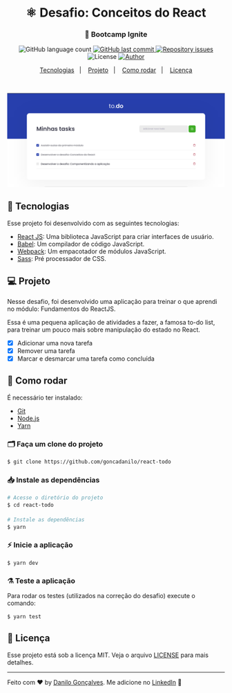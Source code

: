 <h1 align="center">
 ⚛ Desafio: Conceitos do React
</h1>
<h3 align="center">
  🚀 Bootcamp Ignite
</h3>

<p align="center">
  <img alt="GitHub language count" src="https://img.shields.io/github/languages/count/goncadanilo/react-todo.svg">

  <a href="https://github.com/goncadanilo/react-todo/commits/master">
    <img alt="GitHub last commit" src="https://img.shields.io/github/last-commit/goncadanilo/react-todo.svg">
  </a>

  <a href="https://github.com/goncadanilo/react-todo/issues">
    <img alt="Repository issues" src="https://img.shields.io/github/issues/goncadanilo/react-todo.svg">
  </a>

  <img alt="License" src="https://img.shields.io/badge/license-MIT-brightgreen">

  <a href="https://github.com/goncadanilo/">
    <img alt="Author" src="https://img.shields.io/badge/author-Danilo%20Gon%C3%A7alves-blue">
  </a>
</p>

<p align="center">
  <a href="#-tecnologias">Tecnologias</a>&nbsp;&nbsp;&nbsp;|&nbsp;&nbsp;&nbsp;
  <a href="#-projeto">Projeto</a>&nbsp;&nbsp;&nbsp;|&nbsp;&nbsp;&nbsp;
  <a href="#-como-rodar">Como rodar</a>&nbsp;&nbsp;&nbsp;|&nbsp;&nbsp;&nbsp;
  <a href="#-licença">Licença</a>
</p>

<br>

<p align="center">
  <img alt="Auth NestJS" src=".github/react-todo.png">
</p>

## 🚀 Tecnologias

Esse projeto foi desenvolvido com as seguintes tecnologias:

- [React JS](https://pt-br.reactjs.org/): Uma biblioteca JavaScript para criar interfaces de usuário.
- [Babel](https://babeljs.io/): Um compilador de código JavaScript.
- [Webpack](https://webpack.js.org/): Um empacotador de módulos JavaScript.
- [Sass](https://sass-lang.com/): Pré processador de CSS.

## 💻 Projeto

Nesse desafio, foi desenvolvido uma aplicação para treinar o que aprendi no módulo: Fundamentos do ReactJS.

Essa é uma pequena aplicação de atividades a fazer, a famosa to-do list, para treinar um pouco mais sobre manipulação do estado no React.

- [x] Adicionar uma nova tarefa
- [x] Remover uma tarefa
- [x] Marcar e desmarcar uma tarefa como concluída

## 🔧 Como rodar

É necessário ter instalado:
- [Git](https://git-scm.com)
- [Node.js](https://nodejs.org/)
- [Yarn](https://yarnpkg.com/)

### 🗂 Faça um clone do projeto

```bash
$ git clone https://github.com/goncadanilo/react-todo
```

### 📥 Instale as dependências
```bash
# Acesse o diretório do projeto
$ cd react-todo

# Instale as dependências
$ yarn
```

### ⚡ Inicie a aplicação
```bash
$ yarn dev
```

### ⚗ Teste a aplicação
Para rodar os testes (utilizados na correção do desafio) execute o comando:
```bash
$ yarn test
```

## 📝 Licença

Esse projeto está sob a licença MIT. Veja o arquivo [LICENSE](LICENSE) para mais detalhes.

---

Feito com ♥ by [Danilo Gonçalves](https://github.com/goncadanilo). Me adicione no [LinkedIn](https://www.linkedin.com/in/goncadanilo/) :wave:

